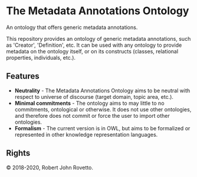 # The Metadata Annotations Ontology 
An ontology that offers generic metadata annotations.

This repository provides an ontology of generic metadata annotations, such as 'Creator', 'Definition', etc. 
It can be used with any ontology to provide metadata on the ontology itself, or on its constructs (classes, relational properties, individuals, etc.). 

## Features
- **Neutrality** - The Metadata Annotations Ontology aims to be neutral with respect to universe of discourse (target domain, topic area, etc.). 
- **Minimal commitments** - The ontology aims to may little to no commitments, ontological or otherwise. It does not use other ontologies, and therefore does not commit or force the user to import other ontologies. 
- **Formalism** - The current version is in OWL, but aims to be formalized or represented in other knowledge representation languages.

## Rights
© 2018-2020, Robert John Rovetto.
